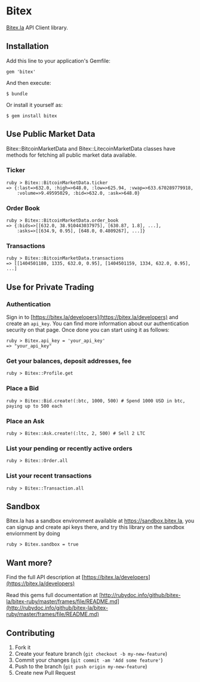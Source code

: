 # Bitex

[Bitex.la](https://bitex.la/developers) API Client library.


## Installation

Add this line to your application's Gemfile:

    gem 'bitex'

And then execute:

    $ bundle

Or install it yourself as:

    $ gem install bitex


## Use Public Market Data

Bitex::BitcoinMarketData and Bitex::LitecoinMarketData classes have methods for
fetching all public market data available.

### Ticker

    ruby > Bitex::BitcoinMarketData.ticker
    => {:last=>632.0, :high=>648.0, :low=>625.94, :vwap=>633.670289779918,
        :volume=>9.49595029, :bid=>632.0, :ask=>648.0}

### Order Book

    ruby > Bitex::BitcoinMarketData.order_book
    => {:bids=>[[632.0, 38.910443037975], [630.87, 1.8], ...],
        :asks=>[[634.9, 0.95], [648.0, 0.4809267], ...]}

### Transactions

    ruby > Bitex::BitcoinMarketData.transactions
    => [[1404501180, 1335, 632.0, 0.95], [1404501159, 1334, 632.0, 0.95], ...]

## Use for Private Trading

### Authentication

Sign in to [https://bitex.la/developers](https://bitex.la/developers) and create
an `api_key`. You can find more information about our authentication security
on that page. Once done you can start using it as follows:

    ruby > Bitex.api_key = 'your_api_key'
    => "your_api_key"

### Get your balances, deposit addresses, fee

    ruby > Bitex::Profile.get

### Place a Bid

    ruby > Bitex::Bid.create!(:btc, 1000, 500) # Spend 1000 USD in btc, paying up to 500 each

### Place an Ask

    ruby > Bitex::Ask.create!(:ltc, 2, 500) # Sell 2 LTC

### List your pending or recently active orders

    ruby > Bitex::Order.all

### List your recent transactions

    ruby > Bitex::Transaction.all

## Sandbox

Bitex.la has a sandbox environment available at https://sandbox.bitex.la, you
can signup and create api keys there, and try this library on the sandbox
enviornment by doing

    ruby > Bitex.sandbox = true

## Want more?

Find the full API description at
[https://bitex.la/developers](https://bitex.la/developers)

Read this gems full documentation at
[http://rubydoc.info/github/bitex-la/bitex-ruby/master/frames/file/README.md](http://rubydoc.info/github/bitex-la/bitex-ruby/master/frames/file/README.md)


## Contributing

1. Fork it
2. Create your feature branch (`git checkout -b my-new-feature`)
3. Commit your changes (`git commit -am 'Add some feature'`)
4. Push to the branch (`git push origin my-new-feature`)
5. Create new Pull Request

